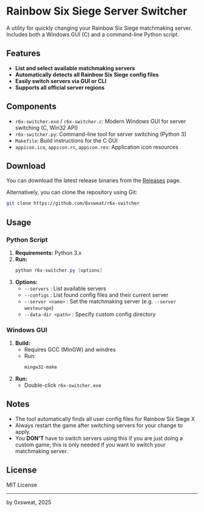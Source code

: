 # Rainbow Six Siege Server Switcher

A utility for quickly changing your Rainbow Six Siege matchmaking server. Includes both a Windows GUI (C) and a command-line Python script.

## Features
- **List and select available matchmaking servers**
- **Automatically detects all Rainbow Six Siege config files**
- **Easily switch servers via GUI or CLI**
- **Supports all official server regions**

## Components
- `r6x-switcher.exe` / `r6x-switcher.c`: Modern Windows GUI for server switching (C, Win32 API)
- `r6x-switcher.py`: Command-line tool for server switching (Python 3)
- `Makefile`: Build instructions for the C GUI
- `appicon.ico`, `appicon.rc`, `appicon.res`: Application icon resources

## Download
You can download the latest release binaries from the [Releases](https://github.com/0xsweat/r6x-switcher/releases) page.

Alternatively, you can clone the repository using Git:

```bash
git clone https://github.com/0xsweat/r6x-switcher
```

## Usage

### Python Script
1. **Requirements:** Python 3.x
2. **Run:**
   ```powershell
   python r6x-switcher.py [options]
   ```
3. **Options:**
   - `--servers` : List available servers
   - `--configs` : List found config files and their current server
   - `--server <name>` : Set the matchmaking server (e.g. `--server westeurope`)
   - `--data-dir <path>` : Specify custom config directory

### Windows GUI
1. **Build:**
   - Requires GCC (MinGW) and windres
   - Run:
     ```powershell
     mingw32-make
     ```
2. **Run:**
   - Double-click `r6x-switcher.exe`

## Notes
- The tool automatically finds all user config files for Rainbow Six Siege X
- Always restart the game after switching servers for your change to apply.
- You **DON'T** have to switch servers using this if you are just doing a custom game; this is only needed if you want to switch your matchmaking server.

## License
MIT License

---
by 0xsweat, 2025
